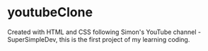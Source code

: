 # youtubeClone
Created with HTML and CSS following Simon's YouTube channel - SuperSimpleDev, this is the first project of my learning coding.
